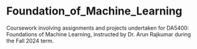 # Foundation_of_Machine_Learning
Coursework involving assignments and projects undertaken for DA5400: Foundations of Machine Learning, instructed by Dr. Arun Rajkumar during the Fall 2024 term.
